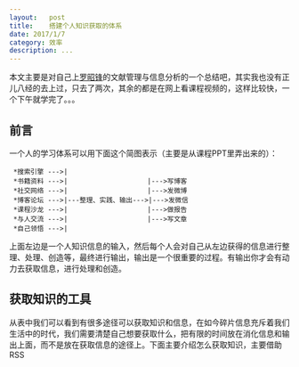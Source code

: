 ```yaml
---
layout:   post
title:    搭建个人知识获取的体系
date: 2017/1/7
category: 效率
description: ...
---
```

本文主要是对自己上[罗昭锋](http://wlkt.ustc.edu.cn/topic/list__0_0_0_0_0_0_%E7%BD%97%E6%98%AD%E9%94%8B_1.htm)的文献管理与信息分析的一个总结吧，其实我也没有正儿八经的去上过，只去了两次，其余的都是在网上看课程视频的，这样比较快，一个下午就学完了。。。

## 前言
一个人的学习体系可以用下面这个简图表示（主要是从课程PPT里弄出来的）：

~~~
 *搜索引擎 --->|                             
 *书籍资料 --->|                    |--->写博客
 *社交网络 --->|                    |--->发微博
 *博客论坛 --->|---整理、实践、输出--->|--->发微信
 *课程沙龙 --->|                    |--->做报告
 *与人交流 --->|                    |--->写文章
 *自己领悟 --->|
~~~

上面左边是一个人知识信息的输入，然后每个人会对自己从左边获得的信息进行整理、处理、创造等，最终进行输出，输出是一个很重要的过程。有输出你才会有动力去获取信息，进行处理和创造。

## 获取知识的工具
从表中我们可以看到有很多途径可以获取知识和信息，在如今碎片信息充斥着我们生活中的时代，我们需要清楚自己想要获取什么，把有限的时间放在消化信息和输出上面，而不是放在获取信息的途径上。下面主要介绍怎么获取知识，主要借助RSS
     
